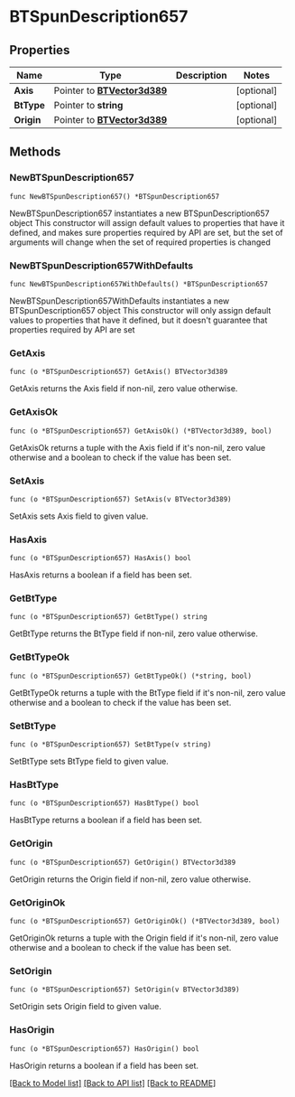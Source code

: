 # BTSpunDescription657

## Properties

Name | Type | Description | Notes
------------ | ------------- | ------------- | -------------
**Axis** | Pointer to [**BTVector3d389**](BTVector3d-389.md) |  | [optional] 
**BtType** | Pointer to **string** |  | [optional] 
**Origin** | Pointer to [**BTVector3d389**](BTVector3d-389.md) |  | [optional] 

## Methods

### NewBTSpunDescription657

`func NewBTSpunDescription657() *BTSpunDescription657`

NewBTSpunDescription657 instantiates a new BTSpunDescription657 object
This constructor will assign default values to properties that have it defined,
and makes sure properties required by API are set, but the set of arguments
will change when the set of required properties is changed

### NewBTSpunDescription657WithDefaults

`func NewBTSpunDescription657WithDefaults() *BTSpunDescription657`

NewBTSpunDescription657WithDefaults instantiates a new BTSpunDescription657 object
This constructor will only assign default values to properties that have it defined,
but it doesn't guarantee that properties required by API are set

### GetAxis

`func (o *BTSpunDescription657) GetAxis() BTVector3d389`

GetAxis returns the Axis field if non-nil, zero value otherwise.

### GetAxisOk

`func (o *BTSpunDescription657) GetAxisOk() (*BTVector3d389, bool)`

GetAxisOk returns a tuple with the Axis field if it's non-nil, zero value otherwise
and a boolean to check if the value has been set.

### SetAxis

`func (o *BTSpunDescription657) SetAxis(v BTVector3d389)`

SetAxis sets Axis field to given value.

### HasAxis

`func (o *BTSpunDescription657) HasAxis() bool`

HasAxis returns a boolean if a field has been set.

### GetBtType

`func (o *BTSpunDescription657) GetBtType() string`

GetBtType returns the BtType field if non-nil, zero value otherwise.

### GetBtTypeOk

`func (o *BTSpunDescription657) GetBtTypeOk() (*string, bool)`

GetBtTypeOk returns a tuple with the BtType field if it's non-nil, zero value otherwise
and a boolean to check if the value has been set.

### SetBtType

`func (o *BTSpunDescription657) SetBtType(v string)`

SetBtType sets BtType field to given value.

### HasBtType

`func (o *BTSpunDescription657) HasBtType() bool`

HasBtType returns a boolean if a field has been set.

### GetOrigin

`func (o *BTSpunDescription657) GetOrigin() BTVector3d389`

GetOrigin returns the Origin field if non-nil, zero value otherwise.

### GetOriginOk

`func (o *BTSpunDescription657) GetOriginOk() (*BTVector3d389, bool)`

GetOriginOk returns a tuple with the Origin field if it's non-nil, zero value otherwise
and a boolean to check if the value has been set.

### SetOrigin

`func (o *BTSpunDescription657) SetOrigin(v BTVector3d389)`

SetOrigin sets Origin field to given value.

### HasOrigin

`func (o *BTSpunDescription657) HasOrigin() bool`

HasOrigin returns a boolean if a field has been set.


[[Back to Model list]](../README.md#documentation-for-models) [[Back to API list]](../README.md#documentation-for-api-endpoints) [[Back to README]](../README.md)


